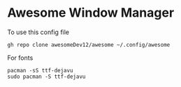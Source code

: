 # Awesome Window Manager

To use this config file
```
gh repo clone awesomeDev12/awesome ~/.config/awesome
```

For fonts
```
pacman -sS ttf-dejavu
sudo pacman -S ttf-dejavu
```



